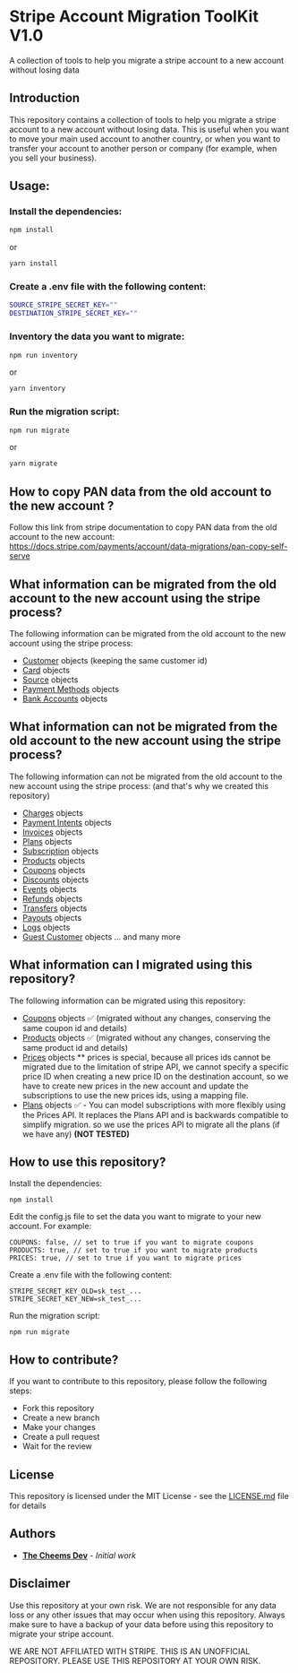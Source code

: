 # Stripe Account Migration ToolKit V1.0

A collection of tools to help you migrate a stripe account to a new account without losing data

## Introduction

This repository contains a collection of tools to help you migrate a stripe account to a new account without losing data. This is useful when you want to move your main used account to another country, or when you want to transfer your account to another person or company (for example, when you sell your business).

## Usage:

### Install the dependencies:

```bash
npm install
```

or

```bash
yarn install
```

### Create a .env file with the following content:

```bash
SOURCE_STRIPE_SECRET_KEY=""
DESTINATION_STRIPE_SECRET_KEY=""
```

### Inventory the data you want to migrate:

```bash
npm run inventory
```

or
```bash
yarn inventory
```

### Run the migration script:

```bash
npm run migrate
```

or
```bash
yarn migrate
```

## How to copy PAN data from the old account to the new account ?

Follow this link from stripe documentation to copy PAN data from the old account to the new account:
https://docs.stripe.com/payments/account/data-migrations/pan-copy-self-serve

## What information can be migrated from the old account to the new account using the stripe process?

The following information can be migrated from the old account to the new account using the stripe process:

- [Customer](https://docs.stripe.com/api/customers/object) objects (keeping the same customer id)
- [Card](https://docs.stripe.com/api/cards/object) objects
- [Source](https://docs.stripe.com/api/sources/object) objects
- [Payment Methods](https://docs.stripe.com/api/payment_methods/object) objects
- [Bank Accounts](https://docs.stripe.com/api/customer_bank_accounts/object) objects

## What information can not be migrated from the old account to the new account using the stripe process?

The following information can not be migrated from the old account to the new account using the stripe process: (and that's why we created this repository)

- [Charges](https://docs.stripe.com/api/charges/object) objects
- [Payment Intents](https://docs.stripe.com/api/payment_intents/object) objects
- [Invoices](https://docs.stripe.com/api/invoices/object) objects
- [Plans](https://docs.stripe.com/api/plans/object) objects
- [Subscription](https://docs.stripe.com/api/subscriptions/object) objects
- [Products](https://docs.stripe.com/api/products/object) objects
- [Coupons](https://docs.stripe.com/api/coupons/object) objects
- [Discounts](https://docs.stripe.com/api/discounts/object) objects
- [Events](https://docs.stripe.com/api/discounts/object) objects
- [Refunds](https://docs.stripe.com/api/refunds/object) objects
- [Transfers](https://docs.stripe.com/api/transfers/object) objects
- [Payouts](https://docs.stripe.com/api/payouts/object) objects
- [Logs](https://docs.stripe.com/api/) objects
- [Guest Customer](https://support.stripe.com/questions/guest-customer-faq) objects
  ... and many more

## What information can I migrated using this repository?

The following information can be migrated using this repository:

- [Coupons](https://docs.stripe.com/api/coupons/object) objects ✅ (migrated without any changes, conserving the same coupon id and details)
- [Products](https://docs.stripe.com/api/products/object) objects ✅ (migrated without any changes, conserving the same product id and details)
- [Prices](https://docs.stripe.com/api/prices) objects \*\* prices is special, because all prices ids cannot be migrated due to the limitation of stripe API, we cannot specify a specific price ID when creating a new price ID on the destination account, so we have to create new prices in the new account and update the subscriptions to use the new prices ids, using a mapping file.
- [Plans](https://docs.stripe.com/api/plans/object) objects ✅ - You can model subscriptions with more flexibly using the Prices API. It replaces the Plans API and is backwards compatible to simplify migration. so we use the prices API to migrate all the plans (if we have any) **(NOT TESTED)**

## How to use this repository?

Install the dependencies:

```
npm install
```

Edit the config.js file to set the data you want to migrate to your new account. For example:

```
COUPONS: false, // set to true if you want to migrate coupons
PRODUCTS: true, // set to true if you want to migrate products
PRICES: true, // set to true if you want to migrate prices
```

Create a .env file with the following content:

```
STRIPE_SECRET_KEY_OLD=sk_test_...
STRIPE_SECRET_KEY_NEW=sk_test_...
```

Run the migration script:

```
npm run migrate
```

## How to contribute?

If you want to contribute to this repository, please follow the following steps:

- Fork this repository
- Create a new branch
- Make your changes
- Create a pull request
- Wait for the review

## License

This repository is licensed under the MIT License - see the [LICENSE.md](LICENSE.md) file for details

## Authors

- [**The Cheems Dev**](https://github.com/helloworld9912) - _Initial work_

## Disclaimer

Use this repository at your own risk. We are not responsible for any data loss or any other issues that may occur when using this repository. Always make sure to have a backup of your data before using this repository to migrate your stripe account.

WE ARE NOT AFFILIATED WITH STRIPE. THIS IS AN UNOFFICIAL REPOSITORY. PLEASE USE THIS REPOSITORY AT YOUR OWN RISK.
